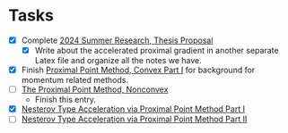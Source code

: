 # **Tasks**

- [x] Complete [2024 Summer Research, Thesis Proposal](2024%20Summer%20Research,%20Thesis%20Proposal.md)
  - [x] Write about the accelerated proximal gradient in another separate Latex file and organize all the notes we have. 
- [x] Finish [Proximal Point Method, Convex Part I](../AMATH%20516%20Numerical%20Optimizations/Proximal%20Methods/Proximal%20Point%20Method,%20Convex%20Part%20I.md) for background for momentum related methods. 
- [ ] [The Proximal Point Method, Nonconvex](../AMATH%20516%20Numerical%20Optimizations/The%20Proximal%20Point%20Method,%20Nonconvex.md)
	- Finish this entry. 
- [x] [Nesterov Type Acceleration via Proximal Point Method Part I](../MATH%20602%20Nesterov%20Acceleration/Nesterov%20Type%20Acceleration%20via%20Proximal%20Point%20Method%20Part%20I.md) 
- [ ] [Nesterov Type Acceleration via Proximal Point Method Part II](../MATH%20602%20Nesterov%20Acceleration/Nesterov%20Type%20Acceleration%20via%20Proximal%20Point%20Method%20Part%20II.md) 